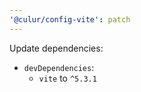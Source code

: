 ```yaml
---
'@culur/config-vite': patch
---
```


Update dependencies:

- `devDependencies`:
  - `vite` to `^5.3.1`

